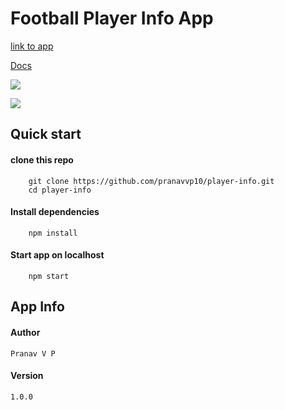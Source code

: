 # Football Player Info App

[link to app](https://football-player-info.herokuapp.com/)

[Docs](https://pranavvp10.github.io/player-info/)

![](https://i.imgur.com/3XQvnGe.png)

![](https://i.imgur.com/RtoVj07.png)

## Quick start

#### clone this repo
        git clone https://github.com/pranavvp10/player-info.git
        cd player-info

#### Install dependencies
        npm install
     
#### Start app on localhost
        npm start

## App Info

#### Author
    Pranav V P

#### Version
    1.0.0
